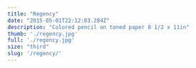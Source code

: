 ```yaml
---
title: "Regency"
date: "2015-05-01T22:12:03.284Z"
description: "Colored pencil on toned paper 8 1/2 x 11in"
thumb: './regency.jpg'
full: './regency.jpg'
size: "third"
slug: '/regency/'
---
```



